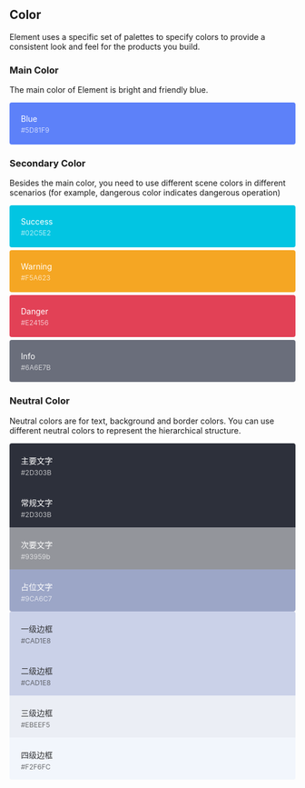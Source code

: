 <style>
  .demo-color-box {
    border-radius: 4px;
    padding: 20px;
    margin: 5px 0;
    height: 74px;
    box-sizing: border-box;
    color: #fff;
    font-size: 14px;

    & .value {
      font-size: 12px;
      opacity: 0.69;
      line-height: 24px;
    }
  }
  .demo-color-box-group {
    .demo-color-box {
      border-radius: 0;
      margin: 0;
    }
    .demo-color-box:first-child {
      border-radius: 4px 4px 0 0;
    }
    .demo-color-box:last-child {
      border-radius: 0 0 4px 4px;
    }
  }
  .bg-blue {
    background-color: #5D81F9; /* #409EFF */
  }

  .bg-success {
    background-color: #02C5E2; /* #67C23A */
  }
  .bg-warning {
    background-color: #F5A623; /* #E6A23C */
  }
  .bg-danger {
    background-color: #E24156; /* #F56C6C */
  }
  .bg-info {
    background-color: #6A6E7B; /* #909399 */
  }

  .bg-text-primary {
    background-color: #2D303B; /* #303133 */
  }
  .bg-text-regular {
    background-color: #2D303B; /* #606266 */
  }
  .bg-text-secondary {
    background-color: #93959b; /* #909399 */
  }
  .bg-text-placeholder {
    background-color: #9CA6C7; /* #c0c4cc */
  }

  .bg-border-base {
    background-color: #CAD1E8; /* #dcdfe6 */
  }
  .bg-border-light {
    background-color: #CAD1E8; /* #e4e7ed */
  }
  .bg-border-lighter {
    background-color: #EBEEF5; /* #ebeef5 */
  }
  .bg-border-extra-light {
    background-color: #F2F6FC; /* #f2f6fc */
  }

  [class*=" bg-border-"] {
    color: #303133;
  }
</style>

## Color
Element uses a specific set of palettes to specify colors to provide a consistent look and feel for the products you build.

### Main Color

The main color of Element is bright and friendly blue.

<el-row :gutter="12">
  <el-col :span="6" :xs="{span: 12}">
    <div class="demo-color-box bg-blue">Blue<div class="value">#5D81F9</div></div>
  </el-col>
</el-row>

### Secondary Color

Besides the main color, you need to use different scene colors in different scenarios (for example, dangerous color indicates dangerous operation)

<el-row :gutter="12">
  <el-col :span="6" :xs="{span: 12}">
    <div class="demo-color-box bg-success">Success<div class="value">#02C5E2</div></div>
  </el-col>
  <el-col :span="6" :xs="{span: 12}">
    <div class="demo-color-box bg-warning">Warning<div class="value">#F5A623</div></div>
  </el-col>
  <el-col :span="6" :xs="{span: 12}">
    <div class="demo-color-box bg-danger">Danger<div class="value">#E24156</div></div>
  </el-col>
  <el-col :span="6" :xs="{span: 12}">
    <div class="demo-color-box bg-info">Info<div class="value">#6A6E7B</div></div>
  </el-col>
</el-row>

### Neutral Color

Neutral colors are for text, background and border colors. You can use different neutral colors to represent the hierarchical structure.

<el-row :gutter="12">
  <el-col :span="6" :xs="{span: 12}">
    <div class="demo-color-box-group">
      <div class="demo-color-box bg-text-primary">主要文字<div class="value">#2D303B</div></div>
      <div class="demo-color-box bg-text-regular">常规文字<div class="value">#2D303B</div></div>
      <div class="demo-color-box bg-text-secondary">次要文字<div class="value">#93959b</div></div>
      <div class="demo-color-box bg-text-placeholder">占位文字<div class="value">#9CA6C7</div></div>
    </div>
  </el-col>
  <el-col :span="6" :xs="{span: 12}">
    <div class="demo-color-box-group">
      <div class="demo-color-box bg-border-base">一级边框<div class="value">#CAD1E8</div></div>
      <div class="demo-color-box bg-border-light">二级边框<div class="value">#CAD1E8</div></div>
      <div class="demo-color-box bg-border-lighter">三级边框<div class="value">#EBEEF5</div></div>
      <div class="demo-color-box bg-border-extra-light">四级边框<div class="value">#F2F6FC</div></div>
    </div>
  </el-col>
</el-row>

